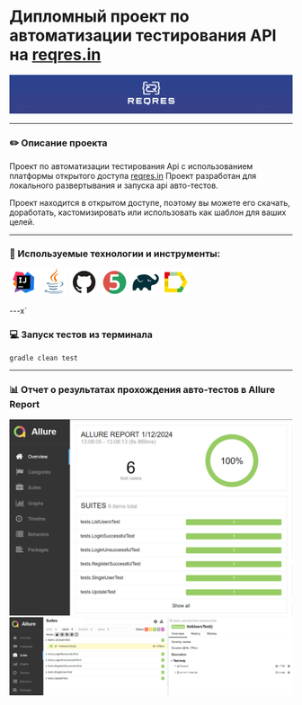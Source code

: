 # Дипломный проект по автоматизации тестирования API на [reqres.in](https://reqres.in/)
![img.png](picture/img.png)

---

### ✏️ Описание проекта 
Проект по автоматизации тестирования Api с использованием платформы открытого доступа [reqres.in](https://reqres.in/)
Проект разработан для локального развертывания и запуска api авто-тестов. 

Проект находится в открытом доступе, поэтому вы можете его скачать, доработать, кастомизировать или использовать как шаблон для ваших целей.

---

### 🧰 Используемые технологии и инструменты:

<p align="left">
<a href="https://www.jetbrains.com/idea/"><img src="picture/Intelij_IDEA.svg" width="50" height="50"  alt="IDEA" title="IntelliJ IDEA"/></a>
<a href="https://www.java.com/"><img src="picture/Java.svg" width="50" height="50" alt="Java" title="Java"/></a>
<a href="https://github.com/"><img src="picture/GitHub.svg" width="50" height="50" alt="Github" title="GitHub"/></a>
<a href="https://junit.org/junit5/"><img src="picture/JUnit5.svg" width="50" height="50" alt="JUnit 5" title="JUnit 5"/></a>
<a href="https://gradle.org/"><img src="picture/Gradle.svg" width="50" height="50" alt="Gradle" title="Gradle"/></a>
<a href="https://github.com/allure-framework/allure2"><img src="picture/Allure_Report.svg" width="50" height="50" alt="Allure" title="Allure"/></a>
</p>

---x`

### 💻 Запуск тестов из терминала 

`gradle clean test`

---


### 📊 Отчет о результатах прохождения авто-тестов в Allure Report 

![img.png](screen/img.png)
![img_1.png](screen/img_1.png)